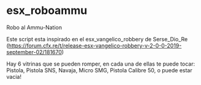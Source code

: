 # esx_roboammu
Robo al Ammu-Nation 

Este script esta inspirado en el esx_vangelico_robbery de Serse_Dio_Re (https://forum.cfx.re/t/release-esx-vangelico-robbery-v-2-0-0-2019-september-02/181670)


Hay 6 vitrinas que se pueden romper, en cada una de ellas te puede tocar: Pistola,
  Pistola SNS,
  Navaja,
  Micro SMG,
  Pistola Calibre 50,
  o puede estar vacia!
  
